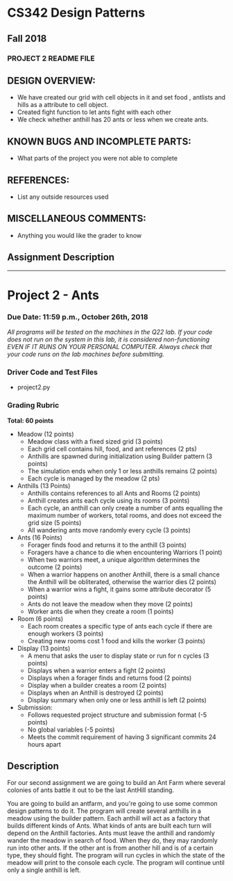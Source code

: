 # CS342 Design Patterns
## Fall 2018
### PROJECT 2 README FILE

## DESIGN OVERVIEW:
- We have created our grid with cell objects in it and set food , antlists and hills as a attribute to cell object.
- Created fight function to let ants fight with each other
- We check whether anthill has 20 ants or less when we create ants.

## KNOWN BUGS AND INCOMPLETE PARTS:
- What parts of the project you were not able to complete

## REFERENCES:
- List any outside resources used

## MISCELLANEOUS COMMENTS:
- Anything you would like the grader to know

## Assignment Description
***
# Project 2 - Ants
### Due Date: 11:59 p.m., October 26th, 2018

*All programs will be tested on the machines in the Q22 lab. If your code does not run on the system in this lab, it is considered non-functioning EVEN IF IT RUNS ON YOUR PERSONAL COMPUTER. Always check that your code runs on the lab machines before submitting.*

### Driver Code and Test Files
* project2.py

### Grading Rubric
**Total: 60 points**
* Meadow (12 points)
    * Meadow class with a fixed sized grid (3 points)
    * Each grid cell contains hill, food, and ant references (2 pts)
    * Anthills are spawned during initialization using Builder pattern (3 points)
    * The simulation ends when only 1 or less anthills remains (2 points)
    * Each cycle is managed by the meadow (2 pts)
* Anthills (13 Points)
    * Anthills contains references to all Ants and Rooms (2 points)
    * Anthill creates ants each cycle using its rooms (3 points)
    * Each cycle, an anthill can only create a number of ants equalling the maximum number of workers, total rooms, and does not exceed the grid size (5 points)
    * All wandering ants move randomly every cycle (3 points)
* Ants (16 Points)
    * Forager finds food and returns it to the anthill (3 points)
    * Foragers have a chance to die when encountering Warriors (1 point)
    * When two warriors meet, a unique algorithm determines the outcome (2 points)
    * When a warrior happens on another Anthill, there is a small chance the Anthill will be obliterated, otherwise the warrior dies (2 points)
    * When a warrior wins a fight, it gains some attribute decorator (5 points)
    * Ants do not leave the meadow when they move (2 points)
    * Worker ants die when they create a room (1 points)
* Room (6 points)
    * Each room creates a specific type of ants each cycle if there are enough workers (3 points)
    * Creating new rooms cost 1 food and kills the worker (3 points)
* Display (13 points)
    * A menu that asks the user to display state or run for n cycles (3 points)
    * Displays when a warrior enters a fight (2 points)
    * Displays when a forager finds and returns food (2 points)
    * Display when a builder creates a room (2 points)
    * Displays when an Anthill is destroyed (2 points)
    * Display summary when only one or less anthill is left (2 points)
* Submission:
    * Follows requested project structure and submission format (-5 points)
    * No global variables (-5 points)
    * Meets the commit requirement of having 3 significant commits 24 hours apart




## Description


For our second assignment we are going to build an Ant Farm where several colonies of ants battle it out to be the last AntHill standing.

You are going to build an antfarm, and you're going to use some common design patterns to do it. The program will create several anthills in a meadow using the builder pattern. Each anthill will act as a factory that builds different kinds of Ants. What kinds of ants are built each turn will depend on the Anthill factories. Ants must leave the anthill and randomly wander the meadow in search of food.  When they do, they may randomly run into other ants. If the other ant is from another hill and is of a certain type, they should fight. The program will run cycles in which the state of the meadow will print to the console each cycle. The program will continue until only a single anthill is left.

